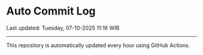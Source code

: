 # Auto Commit Log

Last updated: Tuesday, 07-10-2025 11:16 WIB

---

This repository is automatically updated every hour using GitHub Actions.
